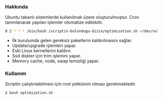 ### Hakkında

Ubuntu tabanlı sistemlerde kullanılmak üzere oluşturulmuştur. Cron tanımlanarak yapılan işlemler otomatize edilebilir.

```sh
0 2 * * * /bin/bash /scriptin-bulundugu-dizin/optimization.sh >/dev/null 2>&1
```
  - İlk kurulumda gelen gereksiz paketlerin kaldırılmasını sağlar.
  - Update/upgrade işlemleri yapar.
  - Eski Linux kernellerini kaldırır.
  - Ssd diskler için trim işlemini yapar.
  - Memory cache, node, swap temizliği yapar.

### Kullanım

Scriptin çalıştırılabilmesi için root yetkisinin olması gerekmektedir.

```sh
$ bash optimization.sh
```
